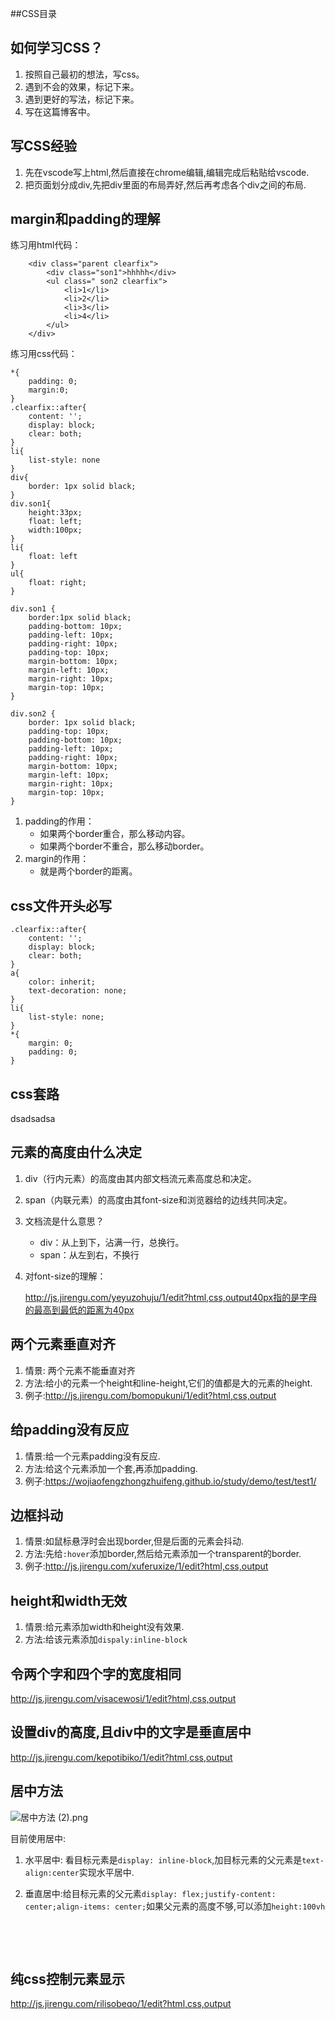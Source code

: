 ##CSS目录







## 如何学习CSS？

1. 按照自己最初的想法，写css。
2. 遇到不会的效果，标记下来。
3. 遇到更好的写法，标记下来。
4. 写在这篇博客中。



## 写CSS经验

1. 先在vscode写上html,然后直接在chrome编辑,编辑完成后粘贴给vscode.
2. 把页面划分成div,先把div里面的布局弄好,然后再考虑各个div之间的布局.

## margin和padding的理解

练习用html代码：

```
    <div class="parent clearfix">
        <div class="son1">hhhhh</div>
        <ul class=" son2 clearfix">
            <li>1</li>
            <li>2</li>
            <li>3</li>
            <li>4</li>
        </ul>
    </div>
```

练习用css代码：

```
*{
    padding: 0;
    margin:0;
}
.clearfix::after{
    content: '';
    display: block;
    clear: both;
}
li{
    list-style: none
}
div{
    border: 1px solid black;
}
div.son1{
    height:33px;
    float: left;
    width:100px;
}
li{
    float: left
}
ul{
    float: right;
}

div.son1 {
	border:1px solid black;
    padding-bottom: 10px;
    padding-left: 10px;
    padding-right: 10px;
    padding-top: 10px;
    margin-bottom: 10px;
    margin-left: 10px;
    margin-right: 10px;
    margin-top: 10px;
}

div.son2 {
    border: 1px solid black;
    padding-top: 10px;
    padding-bottom: 10px;
    padding-left: 10px;
    padding-right: 10px;
    margin-bottom: 10px;
    margin-left: 10px;
    margin-right: 10px;
    margin-top: 10px;
}
```

1. padding的作用：
   - 如果两个border重合，那么移动内容。
   - 如果两个border不重合，那么移动border。
2. margin的作用：
   - 就是两个border的距离。










##  css文件开头必写

```
.clearfix::after{
    content: '';
    display: block;
    clear: both;
}
a{
    color: inherit;
    text-decoration: none;
}
li{
    list-style: none;
}
*{
    margin: 0;
    padding: 0;
}
```



## css套路

dsadsadsa





## 元素的高度由什么决定

1. div（行内元素）的高度由其内部文档流元素高度总和决定。

2. span（内联元素）的高度由其font-size和浏览器给的边线共同决定。

3. 文档流是什么意思？

   - div：从上到下，沾满一行，总换行。
   - span：从左到右，不换行

4. 对font-size的理解：

   http://js.jirengu.com/yeyuzohuju/1/edit?html,css,output40px指的是字母的最高到最低的距离为40px







## 两个元素垂直对齐

1. 情景: 两个元素不能垂直对齐
2. 方法:给小的元素一个height和line-height,它们的值都是大的元素的height.
3. 例子:http://js.jirengu.com/bomopukuni/1/edit?html,css,output





## 给padding没有反应

1. 情景:给一个元素padding没有反应.
2. 方法:给这个元素添加一个套,再添加padding.
3. 例子:https://wojiaofengzhongzhuifeng.github.io/study/demo/test/test1/






## 边框抖动	

1. 情景:如鼠标悬浮时会出现border,但是后面的元素会抖动.
2. 方法:先给`:hover`添加border,然后给元素添加一个transparent的border.
3. 例子:http://js.jirengu.com/xuferuxize/1/edit?html,css,output





## height和width无效

1. 情景:给元素添加width和height没有效果.
2. 方法:给该元素添加`dispaly:inline-block`








## 令两个字和四个字的宽度相同

http://js.jirengu.com/visacewosi/1/edit?html,css,output





## 设置div的高度,且div中的文字是垂直居中

http://js.jirengu.com/kepotibiko/1/edit?html,css,output





## 居中方法

![居中方法 (2).png](https://i.loli.net/2017/11/08/5a02c0d1b4aa0.png)

目前使用居中:

1. 水平居中: 看目标元素是`display: inline-block`,加目标元素的父元素是`text-align:center`实现水平居中.

2. 垂直居中:给目标元素的父元素`display: flex;justify-content: center;align-items: center;`如果父元素的高度不够,可以添加`height:100vh`

   ​            

   ​            



## 纯css控制元素显示 

http://js.jirengu.com/rilisobeqo/1/edit?html,css,output